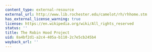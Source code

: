 ```yaml
---
content_type: external-resource
external_url: http://www.lib.rochester.edu/camelot/rh/rhhome.stm
has_external_license_warning: true
license: https://en.wikipedia.org/wiki/All_rights_reserved
status: ''
title: The Robin Hood Project
uid: 8a4bf2d1-a2c4-405a-b110-2c7e5cb245b4
wayback_url: ''
---
```

